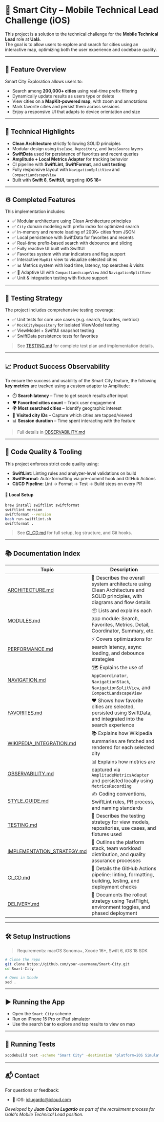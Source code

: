 # 🚀 Smart City – Mobile Technical Lead Challenge (iOS)

This project is a solution to the technical challenge for the **Mobile Technical Lead** role at **Ualá**.  
The goal is to allow users to explore and search for cities using an interactive map, optimizing both the user experience and codebase quality.

---

## 📱 Feature Overview

Smart City Exploration allows users to:

- Search among **200,000+ cities** using real-time prefix filtering
- Dynamically update results as users type or delete
- View cities on a **MapKit-powered map**, with zoom and annotations
- Mark favorite cities and persist them across sessions
- Enjoy a responsive UI that adapts to device orientation and size

---

## 🧱 Technical Highlights

- **Clean Architecture** strictly following SOLID principles
- Modular design using `UseCase`, `Repository`, and `DataSource` layers
- **SwiftData** used for persistence of favorites and recent queries
- **Amplitude + Local Metrics Adapter** for tracking behavior
- CI pipeline with **SwiftLint**, **SwiftFormat**, and **unit testing**
- Fully responsive layout with `NavigationSplitView` and `CompactLandscapeView`
- Built with **Swift 6**, **SwiftUI**, targeting **iOS 18+**

---

## ⚙️ Completed Features

This implementation includes:

- ✅ Modular architecture using Clean Architecture principles
- ✅ `City` domain modeling with prefix index for optimized search
- ✅ In-memory and remote loading of 200K+ cities from JSON
- ✅ Local persistence with SwiftData for favorites and recents
- ✅ Real-time prefix-based search with debounce and slicing
- ✅ Fully reactive UI built with SwiftUI
- ✅ Favorites system with star indicators and flag support
- ✅ Interactive `MapKit` view to visualize selected cities
- ✅ 📊 Metrics system with load time, latency, top searches & visits
- ✅ 📱 Adaptive UI with `CompactLandscapeView` and `NavigationSplitView`
- ✅ Unit & integration testing with fixture support

---

## 🧪 Testing Strategy

The project includes comprehensive testing coverage:

- ✅ Unit tests for core use cases (e.g. search, favorites, metrics)
- ✅ `MockCityRepository` for isolated ViewModel testing
- ✅ ViewModel + SwiftUI snapshot testing
- ✅ SwiftData persistence tests for favorites

> See [TESTING.md](docs/Testing.md) for complete test plan and implementation details.

---

## 📈 Product Success Observability

To ensure the success and usability of the Smart City feature, the following **key metrics** are tracked using a custom adapter to Amplitude:

- ⏱️ **Search latency** – Time to get search results after input
- ❤️ **Favorited cities count** – Track user engagement
- 🌍 **Most searched cities** – Identify geographic interest
- 🧭 **Visited city IDs** – Capture which cities are tapped/viewed
- 📊 **Session duration** – Time spent interacting with the feature

> Full details in [OBSERVABILITY.md](docs/Observability.md)

---

## 🧰 Code Quality & Tooling

This project enforces strict code quality using:

- **SwiftLint**: Linting rules and analyzer-level validations on build
- **SwiftFormat**: Auto-formatting via pre-commit hook and GitHub Actions
- **CI/CD Pipeline**: Lint → Format → Test → Build steps on every PR

#### 🔧 Local Setup

```bash
brew install swiftlint swiftformat
swiftlint version
swiftformat --version
bash run-swiftlint.sh
swiftformat .
```

> See [CI_CD.md](docs/CI_CD.md) for full setup, log structure, and Git hooks.

---

## 📚 Documentation Index

| Topic | Description |
|-------|-------------|
| [ARCHITECTURE.md](docs/Architecture.md) | 📐 Describes the overall system architecture using Clean Architecture and SOLID principles, with diagrams and flow details |
| [MODULES.md](docs/Modules.md) | 📦 Lists and explains each app module: Search, Favorites, Metrics, Detail, Coordinator, Summary, etc. |
| [PERFORMANCE.md](docs/Performance.md) | ⚡ Covers optimizations for search latency, async loading, and debounce strategies |
| [NAVIGATION.md](docs/Navigation.md) | 🗺️ Explains the use of `AppCoordinator`, `NavigationStack`, `NavigationSplitView`, and `CompactLandscapeView` |
| [FAVORITES.md](docs/Favorites.md) | ❤️ Shows how favorite cities are selected, persisted using SwiftData, and integrated into the search experience |
| [WIKIPEDIA_INTEGRATION.md](docs/Wikipedia_Integration.md) | 📚 Explains how Wikipedia summaries are fetched and rendered for each selected city |
| [OBSERVABILITY.md](docs/Observability.md) | 📊 Explains how metrics are captured via `AmplitudeMetricsAdapter` and persisted locally using `MetricsRecording` |
| [STYLE_GUIDE.md](docs/Style_Guide.md) | ✍️ Coding conventions, SwiftLint rules, PR process, and naming standards |
| [TESTING.md](docs/Testing.md) | 🧪 Describes the testing strategy for view models, repositories, use cases, and fixtures used |
| [IMPLEMENTATION_STRATEGY.md](docs/Implementation_Strategy.md) | 🚀 Outlines the platform stack, team workload distribution, and quality assurance processes |
| [CI_CD.md](docs/CI_CD.md) | 🧹 Details the GitHub Actions pipeline: linting, formatting, building, testing, and deployment checks |
| [DELIVERY.md](docs/Delivery.md) | 🚚 Documents the rollout strategy using TestFlight, environment toggles, and phased deployment |

---

## 🛠 Setup Instructions

> Requirements: macOS Sonoma+, Xcode 16+, Swift 6, iOS 18 SDK

```bash
# Clone the repo
git clone https://github.com/your-username/Smart-City.git
cd Smart-City

# Open in Xcode
xed .
```

---

## ▶️ Running the App

- Open the `Smart City` scheme
- Run on iPhone 15 Pro or iPad simulator
- Use the search bar to explore and tap results to view on map

---

## 🧪 Running Tests

```bash
xcodebuild test -scheme "Smart City" -destination 'platform=iOS Simulator,name=iPhone 16'
```

---

## 📬 Contact

For questions or feedback:
- 📩 iOS: jclugardo@icloud.com

_Developed by **Juan Carlos Lugardo** as part of the recruitment process for Ualá's Mobile Technical Lead position._


